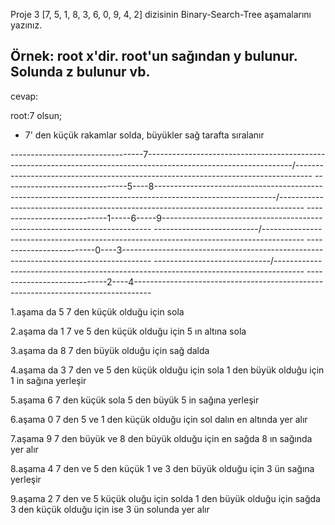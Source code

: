 Proje 3
[7, 5, 1, 8, 3, 6, 0, 9, 4, 2] dizisinin Binary-Search-Tree aşamalarını yazınız.

Örnek: root x'dir. root'un sağından y bulunur. Solunda z bulunur vb.
---------------------------------------------
cevap:

root:7 olsun;

- 7' den küçük rakamlar solda, büyükler sağ tarafta sıralanır

 ---------------------------------7------------------------------------------------------------------------------------------------------------------/--\--------------------------------------------------------------------------------
 -------------------------------5----8------------------------------------------------------------------------------------------------------------/--\-----\-----------------------------------------------------------------------------
 ----------------------------1-----6-----9---------------------------------------------------------------------------
 --------------------------/--\--------------------------------------------------------------------------------------
 -------------------------0----3-------------------------------------------------------------------------------------
 -----------------------------/--\-----------------------------------------------------------------------------------
 ----------------------------2----4----------------------------------------------------------------------------------

 1.aşama da 5  7 den küçük olduğu için sola 

 2.aşama da 1 7 ve 5 den küçük olduğu için 5 ın altına sola 

 3.aşama da 8 7 den büyük olduğu için sağ dalda

 4.aşama da 3 7 den ve 5 den küçük olduğu için sola 1 den büyük olduğu 
     için 1 in sağına yerleşir

 5.aşama 6 7 den küçük sola 5 den büyük 5 in sağına yerleşir

 6.aşama 0 7 den 5 ve 1 den küçük olduğu için sol dalın en altında yer alır

 7.aşama 9 7 den büyük ve 8 den büyük olduğu için en sağda 8 ın sağında 
    yer alır

 8.aşama 4 7 den ve 5 den küçük 1 ve 3 den büyük olduğu için 3 ün sağına yerleşir

 9.aşama 2 7 den ve 5 küçük oluğu için solda 1 den büyük olduğu için sağda 3 den küçük olduğu için ise 3 ün solunda yer alır